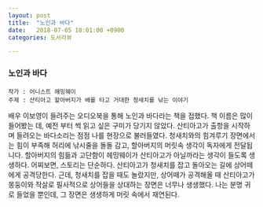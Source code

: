 ```yaml
---
layout: post
title:  "노인과 바다"
date:   2018-07-05 18:01:00 +0900
categories: 도서리뷰

---
```




### 노인과 바다

```
작가 : 어니스트 헤밍웨이
주제 : 산티아고 할아버지가 배를 타고 거대한 청새치를 낚는 이야기
```

배우 이보영이 들려주는 오디오북을 통해 노인과 바다라는 책을 접했다. 책 이름은 많이 들어봤는 데, 예전 부터 썩 읽고 싶은 구미가 당기지 않았다. 산티아고가 출항을 시작하며 들려오는 바다소리는 점점 나를 현장으로 불러들였다. 청새치와의 힘겨루기 장면에서는 힘이 부족해 허리에 낚시줄을 돌돌 감고, 할아버지의 머릿속 생각이 독자에게 전달됩니다. 할아버지의 힘듦과 고단함이 헤밍웨이가 산티아고가 아닐까라는 생각이 들도록 생생하다. 어찌보면, 스토리는 단순하다. 산티아고가 청새치를 잡고 돌아오는 길에 상어떼에게 공격당한다. 근데, 청새치를 잡을 때도 놀랐지만, 상어떼가 공격해올 때 산티아고가 몽둥이와 작살로 필사적으로 상어들을 상대하는 장면은 너무나 생생했다. 나는 분명 귀로 들었을 뿐인데, 그 장면은 생생하게 머릿 속에서 재연된다.   
